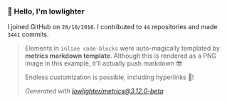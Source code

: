 ### 👋 Hello, I'm lowlighter

I joined GitHub on `20/10/2016`.
I contributed to `44` repositories and made `3441` commits.

> Elements in `inline code-blocks` were auto-magically templated by **metrics markdown template**.
> Although this is rendered as a PNG image in this example, it'll actually push markdown 😎
>
> Endless customization is possible, including hyperlinks 🎉!
>
> *Generated with [lowlighter/metrics@3.12.0-beta](https://github.com/lowlighter/metrics)*
